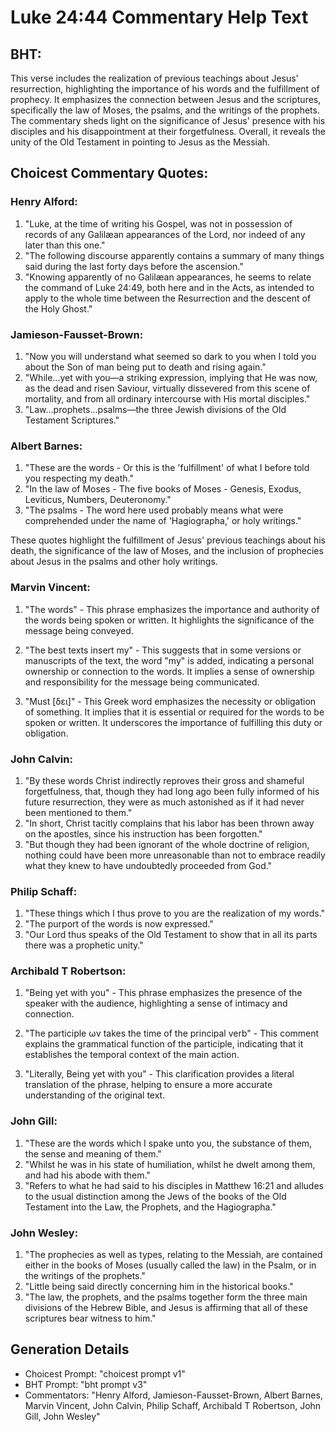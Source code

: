 # Luke 24:44 Commentary Help Text

## BHT:
This verse includes the realization of previous teachings about Jesus' resurrection, highlighting the importance of his words and the fulfillment of prophecy. It emphasizes the connection between Jesus and the scriptures, specifically the law of Moses, the psalms, and the writings of the prophets. The commentary sheds light on the significance of Jesus' presence with his disciples and his disappointment at their forgetfulness. Overall, it reveals the unity of the Old Testament in pointing to Jesus as the Messiah.

## Choicest Commentary Quotes:
### Henry Alford:
1. "Luke, at the time of writing his Gospel, was not in possession of records of any Galilæan appearances of the Lord, nor indeed of any later than this one." 
2. "The following discourse apparently contains a summary of many things said during the last forty days before the ascension." 
3. "Knowing apparently of no Galilæan appearances, he seems to relate the command of Luke 24:49, both here and in the Acts, as intended to apply to the whole time between the Resurrection and the descent of the Holy Ghost."

### Jamieson-Fausset-Brown:
1. "Now you will understand what seemed so dark to you when I told you about the Son of man being put to death and rising again."
2. "While...yet with you—a striking expression, implying that He was now, as the dead and risen Saviour, virtually dissevered from this scene of mortality, and from all ordinary intercourse with His mortal disciples."
3. "Law...prophets...psalms—the three Jewish divisions of the Old Testament Scriptures."

### Albert Barnes:
1. "These are the words - Or this is the 'fulfillment' of what I before told you respecting my death." 
2. "In the law of Moses - The five books of Moses - Genesis, Exodus, Leviticus, Numbers, Deuteronomy."
3. "The psalms - The word here used probably means what were comprehended under the name of 'Hagiographa,' or holy writings."

These quotes highlight the fulfillment of Jesus' previous teachings about his death, the significance of the law of Moses, and the inclusion of prophecies about Jesus in the psalms and other holy writings.

### Marvin Vincent:
1. "The words" - This phrase emphasizes the importance and authority of the words being spoken or written. It highlights the significance of the message being conveyed.

2. "The best texts insert my" - This suggests that in some versions or manuscripts of the text, the word "my" is added, indicating a personal ownership or connection to the words. It implies a sense of ownership and responsibility for the message being communicated.

3. "Must [δει]" - This Greek word emphasizes the necessity or obligation of something. It implies that it is essential or required for the words to be spoken or written. It underscores the importance of fulfilling this duty or obligation.

### John Calvin:
1. "By these words Christ indirectly reproves their gross and shameful forgetfulness, that, though they had long ago been fully informed of his future resurrection, they were as much astonished as if it had never been mentioned to them."
2. "In short, Christ tacitly complains that his labor has been thrown away on the apostles, since his instruction has been forgotten."
3. "But though they had been ignorant of the whole doctrine of religion, nothing could have been more unreasonable than not to embrace readily what they knew to have undoubtedly proceeded from God."

### Philip Schaff:
1. "These things which I thus prove to you are the realization of my words."
2. "The purport of the words is now expressed."
3. "Our Lord thus speaks of the Old Testament to show that in all its parts there was a prophetic unity."

### Archibald T Robertson:
1. "Being yet with you" - This phrase emphasizes the presence of the speaker with the audience, highlighting a sense of intimacy and connection.

2. "The participle ων takes the time of the principal verb" - This comment explains the grammatical function of the participle, indicating that it establishes the temporal context of the main action.

3. "Literally, Being yet with you" - This clarification provides a literal translation of the phrase, helping to ensure a more accurate understanding of the original text.

### John Gill:
1. "These are the words which I spake unto you, the substance of them, the sense and meaning of them."
2. "Whilst he was in his state of humiliation, whilst he dwelt among them, and had his abode with them."
3. "Refers to what he had said to his disciples in Matthew 16:21 and alludes to the usual distinction among the Jews of the books of the Old Testament into the Law, the Prophets, and the Hagiographa."

### John Wesley:
1. "The prophecies as well as types, relating to the Messiah, are contained either in the books of Moses (usually called the law) in the Psalm, or in the writings of the prophets." 
2. "Little being said directly concerning him in the historical books."
3. "The law, the prophets, and the psalms together form the three main divisions of the Hebrew Bible, and Jesus is affirming that all of these scriptures bear witness to him."


## Generation Details
- Choicest Prompt: "choicest prompt v1"
- BHT Prompt: "bht prompt v3"
- Commentators: "Henry Alford, Jamieson-Fausset-Brown, Albert Barnes, Marvin Vincent, John Calvin, Philip Schaff, Archibald T Robertson, John Gill, John Wesley"
